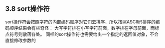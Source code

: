 ## 3.8 sort操作符
sort操作符会按照字符的内部编码顺序对它们去排序，所以按照ASCII码排序的编码顺序结果会有些奇怪：
大写字符排在小写字符前面，数字排在字母前面，而标点符号则散落各处。
同样的sort操作符也需要给出一个指定的返回值对象，不会直接修改参数的